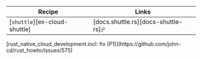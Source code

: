 | Recipe | Links |
|--------|--------|
| [`shuttle`][ex-cloud-shuttle] | [docs.shuttle.rs][docs-shuttle-rs]⮳ |

<div class="hidden">
[rust_native_cloud_development.incl: fix (P1)](https://github.com/john-cd/rust_howto/issues/575)

</div>
